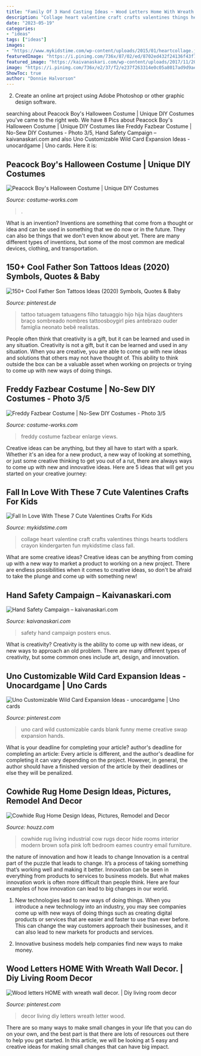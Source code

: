 ```yaml
---
title: "Family Of 3 Hand Casting Ideas ~ Wood Letters Home With Wreath Wall Decor."
description: "Collage heart valentine craft crafts valentines things hearts toddlers crayon kindergarten fun mykidstime class fall"
date: "2023-05-19"
categories:
- "ideas"
tags: ["ideas"]
images:
- "https://www.mykidstime.com/wp-content/uploads/2015/01/heartcollage.jpg"
featuredImage: "https://i.pinimg.com/736x/87/02/ed/8702ed432f24136f43f79808929b2ea3.jpg"
featured_image: "https://kaivanaskari.com/wp-content/uploads/2017/11/2017-Hand-Safety-Posters-ENUS_Page_2.png"
image: "https://i.pinimg.com/736x/e2/37/f2/e237f263314e0c05a8017ad9d9ae8134.jpg"
ShowToc: true
author: "Donnie Halvorson"
---
```



2. Create an online art project using Adobe Photoshop or other graphic design software.

	

		
searching about Peacock Boy&#039;s Halloween Costume | Unique DIY Costumes you've came to the right web. We have 8 Pics about Peacock Boy&#039;s Halloween Costume | Unique DIY Costumes like Freddy Fazbear Costume | No-Sew DIY Costumes - Photo 3/5, Hand Safety Campaign – kaivanaskari.com and also Uno Customizable Wild Card Expansion Ideas - unocardgame | Uno cards. Here it is:
		
    
## Peacock Boy&#039;s Halloween Costume | Unique DIY Costumes

<img loading=lazy src="https://photos.costume-works.com/full/peacock_boy1.jpg" onerror="this.onerror=null;this.src='https://tse4.mm.bing.net/th?id=OIP.HxgyYu1BJguAJA2rBXAWZQHaNK&amp;pid=15.1';" alt="Peacock Boy&#039;s Halloween Costume | Unique DIY Costumes">

_Source: costume-works.com_

>. 

	

What is an invention?
Inventions are something that come from a thought or idea and can be used in something that we do now or in the future. They can also be things that we don't even know about yet. There are many different types of inventions, but some of the most common are medical devices, clothing, and transportation.

    
## 150+ Cool Father Son Tattoos Ideas (2020) Symbols, Quotes &amp; Baby

<img loading=lazy src="https://i.pinimg.com/736x/87/02/ed/8702ed432f24136f43f79808929b2ea3.jpg" onerror="this.onerror=null;this.src='https://tse3.mm.bing.net/th?id=OIP.JpSPSPo9EbQrGhkoaNU0jwHaOF&amp;pid=15.1';" alt="150+ Cool Father Son Tattoos Ideas (2020) Symbols, Quotes &amp; Baby">

_Source: pinterest.de_

>tattoo tatuagem tatuagens filho tatuaggio hijo hija hijas daughters braço sombreado nombres tattoosboygirl pies antebrazo ouder famiglia neonato bebê realistas. 

	

People often think that creativity is a gift, but it can be learned and used in any situation.
Creativity is not a gift, but it can be learned and used in any situation. When you are creative, you are able to come up with new ideas and solutions that others may not have thought of. This ability to think outside the box can be a valuable asset when working on projects or trying to come up with new ways of doing things.

    
## Freddy Fazbear Costume | No-Sew DIY Costumes - Photo 3/5

<img loading=lazy src="https://photos.costume-works.com/full/freddy_fazbear4.jpg" onerror="this.onerror=null;this.src='https://tse3.mm.bing.net/th?id=OIP.4gfzWZHnjCte0P6Y_lCDhAAAAA&amp;pid=15.1';" alt="Freddy Fazbear Costume | No-Sew DIY Costumes - Photo 3/5">

_Source: costume-works.com_

>freddy costume fazbear enlarge views. 

	

Creative ideas can be anything, but they all have to start with a spark. Whether it's an idea for a new product, a new way of looking at something, or just some creative thinking to get you out of a rut, there are always ways to come up with new and innovative ideas. Here are 5 ideas that will get you started on your creative journey: 

    
## Fall In Love With These 7 Cute Valentines Crafts For Kids

<img loading=lazy src="https://www.mykidstime.com/wp-content/uploads/2015/01/heartcollage.jpg" onerror="this.onerror=null;this.src='https://tse2.mm.bing.net/th?id=OIP.irJEXTxJASNj6KhDGhAaDwAAAA&amp;pid=15.1';" alt="Fall In Love With These 7 Cute Valentines Crafts For Kids">

_Source: mykidstime.com_

>collage heart valentine craft crafts valentines things hearts toddlers crayon kindergarten fun mykidstime class fall. 

	

What are some creative ideas?
Creative ideas can be anything from coming up with a new way to market a product to working on a new project. There are endless possibilities when it comes to creative ideas, so don't be afraid to take the plunge and come up with something new!

    
## Hand Safety Campaign – Kaivanaskari.com

<img loading=lazy src="https://kaivanaskari.com/wp-content/uploads/2017/11/2017-Hand-Safety-Posters-ENUS_Page_2.png" onerror="this.onerror=null;this.src='https://tse3.mm.bing.net/th?id=OIP.XjtXhQNoNZNY7Ag56Mx19gHaLB&amp;pid=15.1';" alt="Hand Safety Campaign – kaivanaskari.com">

_Source: kaivanaskari.com_

>safety hand campaign posters enus. 

	

What is creativity?
Creativity is the ability to come up with new ideas, or new ways to approach an old problem. There are many different types of creativity, but some common ones include art, design, and innovation.

    
## Uno Customizable Wild Card Expansion Ideas - Unocardgame | Uno Cards

<img loading=lazy src="https://i.pinimg.com/736x/c8/cb/ab/c8cbabea756b9eb048ee6ba2802cc67c.jpg" onerror="this.onerror=null;this.src='https://tse4.mm.bing.net/th?id=OIP.66nCJn9E7uMkMzjsh6VgcQAAAA&amp;pid=15.1';" alt="Uno Customizable Wild Card Expansion Ideas - unocardgame | Uno cards">

_Source: pinterest.com_

>uno card wild customizable cards blank funny meme creative swap expansion hands. 

	

What is your deadline for completing your article?
author's deadline for completing an article:
Every article is different, and the author's deadline for completing it can vary depending on the project. However, in general, the author should have a finished version of the article by their deadlines or else they will be penalized.

    
## Cowhide Rug Home Design Ideas, Pictures, Remodel And Decor

<img loading=lazy src="http://st.hzcdn.com/fimgs/772137640f568384_2023-w500-h666-b0-p0--industrial-living-room.jpg" onerror="this.onerror=null;this.src='https://tse2.mm.bing.net/th?id=OIP.pOCwElgoCvZnRV-7yE_XkwHaJ3&amp;pid=15.1';" alt="Cowhide Rug Home Design Ideas, Pictures, Remodel and Decor">

_Source: houzz.com_

>cowhide rug living industrial cow rugs decor hide rooms interior modern brown sofa pink loft bedroom eames country email furniture. 

	

the nature of innovation and how it leads to change
Innovation is a central part of the puzzle that leads to change. It’s a process of taking something that’s working well and making it better. Innovation can be seen in everything from products to services to business models. But what makes innovation work is often more difficult than people think. Here are four examples of how innovation can lead to big changes in our world.
1) New technologies lead to new ways of doing things. When you introduce a new technology into an industry, you may see companies come up with new ways of doing things such as creating digital products or services that are easier and faster to use than ever before. This can change the way customers approach their businesses, and it can also lead to new markets for products and services.

2) Innovative business models help companies find new ways to make money.

    
## Wood Letters HOME With Wreath Wall Decor. | Diy Living Room Decor

<img loading=lazy src="https://i.pinimg.com/736x/e2/37/f2/e237f263314e0c05a8017ad9d9ae8134.jpg" onerror="this.onerror=null;this.src='https://tse3.mm.bing.net/th?id=OIP.FICCRiThe6hpHXQQuafHDAHaNK&amp;pid=15.1';" alt="Wood letters HOME with wreath wall decor. | Diy living room decor">

_Source: pinterest.com_

>decor living diy letters wreath letter wood. 

	

There are so many ways to make small changes in your life that you can do on your own, and the best part is that there are lots of resources out there to help you get started. In this article, we will be looking at 5 easy and creative ideas for making small changes that can have big impact.


